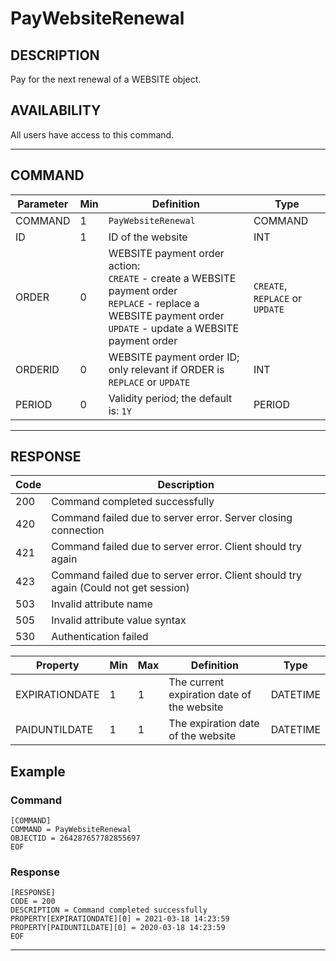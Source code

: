 # PayWebsiteRenewal

## DESCRIPTION
Pay for the next renewal of a WEBSITE object.

## AVAILABILITY
All users have access to this command.

----
## COMMAND

Parameter | Min | Definition | Type
---- | ---- | ---- | ----
COMMAND | 1 | `PayWebsiteRenewal` | COMMAND
ID | 1 | ID of the website | INT
ORDER | 0 | WEBSITE payment order action:<br>`CREATE` - create a WEBSITE payment order<br>`REPLACE` - replace a WEBSITE payment order<br>`UPDATE` - update a WEBSITE payment order | `CREATE`, `REPLACE` or `UPDATE`
ORDERID | 0 | WEBSITE payment order ID; only relevant if ORDER is `REPLACE` or `UPDATE` | INT
PERIOD | 0 | Validity period; the default is: `1Y` | PERIOD

----
## RESPONSE

Code | Description
---- | ----
200 | Command completed successfully
420 | Command failed due to server error. Server closing connection
421 | Command failed due to server error. Client should try again
423 | Command failed due to server error. Client should try again (Could not get session)
503 | Invalid attribute name
505 | Invalid attribute value syntax
530 | Authentication failed


Property | Min | Max | Definition | Type
---- | ---- | ---- | ---- | ----
EXPIRATIONDATE | 1 | 1 | The current expiration date of the website | DATETIME
PAIDUNTILDATE | 1 | 1 | The expiration date of the website | DATETIME

## Example

### Command

```
[COMMAND]
COMMAND = PayWebsiteRenewal
OBJECTID = 264287657782855697
EOF
```
### Response

```
[RESPONSE]
CODE = 200
DESCRIPTION = Command completed successfully
PROPERTY[EXPIRATIONDATE][0] = 2021-03-18 14:23:59
PROPERTY[PAIDUNTILDATE][0] = 2020-03-18 14:23:59
EOF
```

----
